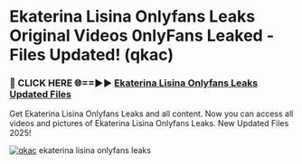 # Ekaterina Lisina Onlyfans Leaks Original Videos 0nlyFans Leaked - Files Updated! (qkac)

<h3>🔴 CLICK HERE 🌐==►► <a href="https://tinyurl.com/ms9xzufz" rel="nofollow">Ekaterina Lisina Onlyfans Leaks Updated Files</a></h3>

Get Ekaterina Lisina Onlyfans Leaks and all content. Now you can access all videos and pictures of Ekaterina Lisina Onlyfans Leaks. New Updated Files 2025!

[![qkac](https://i.imgur.com/NaUBvic.gif)](https://tinyurl.com/ms9xzufz)
ekaterina lisina onlyfans leaks